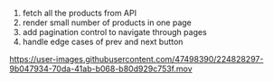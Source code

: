 1. fetch all the products from API
2. render small number of products in one page
3. add pagination control to navigate through pages
4. handle edge cases of prev and next button



https://user-images.githubusercontent.com/47498390/224828297-9b047934-70da-41ab-b068-b80d929c753f.mov

